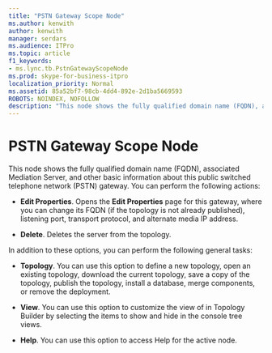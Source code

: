 ```yaml
---
title: "PSTN Gateway Scope Node"
ms.author: kenwith
author: kenwith
manager: serdars
ms.audience: ITPro
ms.topic: article
f1_keywords:
- ms.lync.tb.PstnGatewayScopeNode
ms.prod: skype-for-business-itpro
localization_priority: Normal
ms.assetid: 85a52bf7-98cb-4dd4-892e-2d1ba5669593
ROBOTS: NOINDEX, NOFOLLOW
description: "This node shows the fully qualified domain name (FQDN), associated Mediation Server, and other basic information about this public switched telephone network (PSTN) gateway. You can perform the following actions:"
---
```


# PSTN Gateway Scope Node
 
This node shows the fully qualified domain name (FQDN), associated Mediation Server, and other basic information about this public switched telephone network (PSTN) gateway. You can perform the following actions:
  
- **Edit Properties**. Opens the **Edit Properties** page for this gateway, where you can change its FQDN (if the topology is not already published), listening port, transport protocol, and alternate media IP address.
    
- **Delete**. Deletes the server from the topology.
    
In addition to these options, you can perform the following general tasks:
  
- **Topology**. You can use this option to define a new topology, open an existing topology, download the current topology, save a copy of the topology, publish the topology, install a database, merge components, or remove the deployment.
    
- **View**. You can use this option to customize the view of in Topology Builder by selecting the items to show and hide in the console tree views.
    
- **Help**. You can use this option to access Help for the active node.
    

